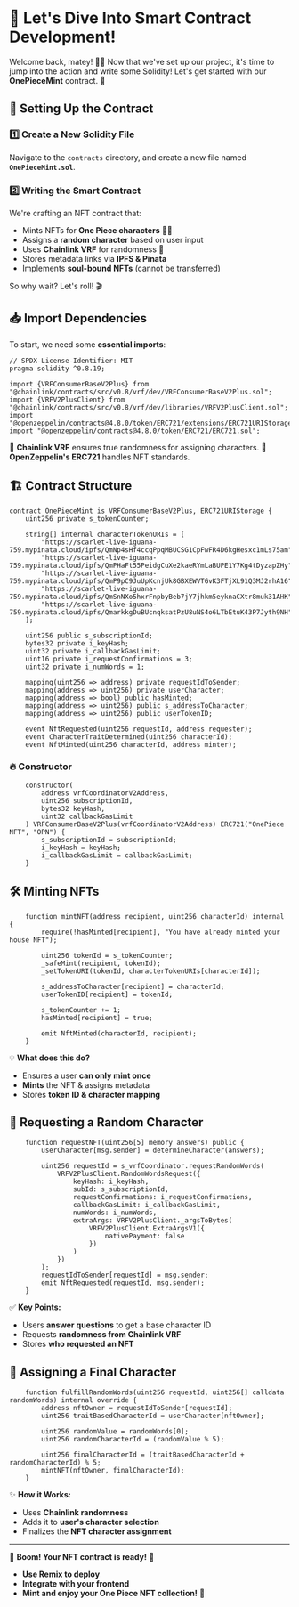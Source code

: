 # 🚀 Let's Dive Into Smart Contract Development!

Welcome back, matey! 🏴‍☠️ Now that we've set up our project, it's time to jump into the action and write some Solidity! Let's get started with our **OnePieceMint** contract. 💎

## 📝 Setting Up the Contract

### 1️⃣ Create a New Solidity File

Navigate to the `contracts` directory, and create a new file named **`OnePieceMint.sol`**.

### 2️⃣ Writing the Smart Contract

We're crafting an NFT contract that:

- Mints NFTs for **One Piece characters** 🏴‍☠️
- Assigns a **random character** based on user input
- Uses **Chainlink VRF** for randomness 🎲
- Stores metadata links via **IPFS & Pinata**
- Implements **soul-bound NFTs** (cannot be transferred)

So why wait? Let's roll! 🎬

## 📥 Import Dependencies

To start, we need some **essential imports**:

```solidity
// SPDX-License-Identifier: MIT
pragma solidity ^0.8.19;

import {VRFConsumerBaseV2Plus} from "@chainlink/contracts/src/v0.8/vrf/dev/VRFConsumerBaseV2Plus.sol";
import {VRFV2PlusClient} from "@chainlink/contracts/src/v0.8/vrf/dev/libraries/VRFV2PlusClient.sol";
import "@openzeppelin/contracts@4.8.0/token/ERC721/extensions/ERC721URIStorage.sol";
import "@openzeppelin/contracts@4.8.0/token/ERC721/ERC721.sol";
```

🔹 **Chainlink VRF** ensures true randomness for assigning characters.
🔹 **OpenZeppelin's ERC721** handles NFT standards.

## 🏗️ Contract Structure

```solidity
contract OnePieceMint is VRFConsumerBaseV2Plus, ERC721URIStorage {
    uint256 private s_tokenCounter;

    string[] internal characterTokenURIs = [
        "https://scarlet-live-iguana-759.mypinata.cloud/ipfs/QmNp4sHf4ccqPpqMBUCSG1CpFwFR4D6kgHesxc1mLs75am",
        "https://scarlet-live-iguana-759.mypinata.cloud/ipfs/QmPHaFt55PeidgCuXe2kaeRYmLaBUPE1Y7Kg4tDyzapZHy",
        "https://scarlet-live-iguana-759.mypinata.cloud/ipfs/QmP9pC9JuUpKcnjUk8GBXEWVTGvK3FTjXL91Q3MJ2rhA16",
        "https://scarlet-live-iguana-759.mypinata.cloud/ipfs/QmSnNXo5hxrFnpbyBeb7jY7jhkm5eyknaCXtr8muk31AHK",
        "https://scarlet-live-iguana-759.mypinata.cloud/ipfs/QmarkkgDuBUcnqksatPzU8uNS4o6LTbEtuK43P7Jyth9NH"
    ];

    uint256 public s_subscriptionId;
    bytes32 private i_keyHash;
    uint32 private i_callbackGasLimit;
    uint16 private i_requestConfirmations = 3;
    uint32 private i_numWords = 1;

    mapping(uint256 => address) private requestIdToSender;
    mapping(address => uint256) private userCharacter;
    mapping(address => bool) public hasMinted;
    mapping(address => uint256) public s_addressToCharacter;
    mapping(address => uint256) public userTokenID;

    event NftRequested(uint256 requestId, address requester);
    event CharacterTraitDetermined(uint256 characterId);
    event NftMinted(uint256 characterId, address minter);
```

### 🔥 Constructor

```solidity
    constructor(
        address vrfCoordinatorV2Address,
        uint256 subscriptionId,
        bytes32 keyHash,
        uint32 callbackGasLimit
    ) VRFConsumerBaseV2Plus(vrfCoordinatorV2Address) ERC721("OnePiece NFT", "OPN") {
        s_subscriptionId = subscriptionId;
        i_keyHash = keyHash;
        i_callbackGasLimit = callbackGasLimit;
    }
```

## 🛠️ Minting NFTs

```solidity
    function mintNFT(address recipient, uint256 characterId) internal {
        require(!hasMinted[recipient], "You have already minted your house NFT");

        uint256 tokenId = s_tokenCounter;
        _safeMint(recipient, tokenId);
        _setTokenURI(tokenId, characterTokenURIs[characterId]);

        s_addressToCharacter[recipient] = characterId;
        userTokenID[recipient] = tokenId;

        s_tokenCounter += 1;
        hasMinted[recipient] = true;

        emit NftMinted(characterId, recipient);
    }
```

💡 **What does this do?**
- Ensures a user **can only mint once**
- **Mints** the NFT & assigns metadata
- Stores **token ID & character mapping**

## 🎲 Requesting a Random Character

```solidity
    function requestNFT(uint256[5] memory answers) public {
        userCharacter[msg.sender] = determineCharacter(answers);

        uint256 requestId = s_vrfCoordinator.requestRandomWords(
            VRFV2PlusClient.RandomWordsRequest({
                keyHash: i_keyHash,
                subId: s_subscriptionId,
                requestConfirmations: i_requestConfirmations,
                callbackGasLimit: i_callbackGasLimit,
                numWords: i_numWords,
                extraArgs: VRFV2PlusClient._argsToBytes(
                    VRFV2PlusClient.ExtraArgsV1({
                        nativePayment: false
                    })
                )
            })
        );
        requestIdToSender[requestId] = msg.sender;
        emit NftRequested(requestId, msg.sender);
    }
```

✅ **Key Points:**
- Users **answer questions** to get a base character ID
- Requests **randomness from Chainlink VRF**
- Stores **who requested an NFT**

## 🔮 Assigning a Final Character

```solidity
    function fulfillRandomWords(uint256 requestId, uint256[] calldata randomWords) internal override {
        address nftOwner = requestIdToSender[requestId];
        uint256 traitBasedCharacterId = userCharacter[nftOwner];

        uint256 randomValue = randomWords[0];
        uint256 randomCharacterId = (randomValue % 5);

        uint256 finalCharacterId = (traitBasedCharacterId + randomCharacterId) % 5;
        mintNFT(nftOwner, finalCharacterId);
    }
```

✨ **How it Works:**
- Uses **Chainlink randomness**
- Adds it to **user's character selection**
- Finalizes the **NFT character assignment**

---

🎉 **Boom! Your NFT contract is ready!** 🎉
- **Use Remix to deploy**
- **Integrate with your frontend**
- **Mint and enjoy your One Piece NFT collection!** 🚀
